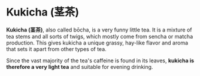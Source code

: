 # Kukicha (茎茶)

**Kukicha (茎茶)**, also called bōcha, is a very funny little tea. It is a mixture of tea stems and all sorts of twigs, which mostly come from sencha or matcha production. This gives kukicha a unique grassy, hay-like flavor and aroma that sets it apart from other types of tea. 

Since the vast majority of the tea's caffeine is found in its leaves, **kukicha is therefore a very light tea** and suitable for evening drinking.
